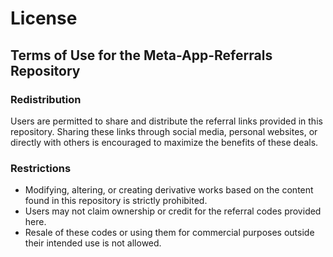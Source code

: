 # License

## Terms of Use for the Meta-App-Referrals Repository

### Redistribution

Users are permitted to share and distribute the referral links provided in this repository. Sharing these links through social media, personal websites, or directly with others is encouraged to maximize the benefits of these deals.

### Restrictions

- Modifying, altering, or creating derivative works based on the content found in this repository is strictly prohibited.
- Users may not claim ownership or credit for the referral codes provided here.
- Resale of these codes or using them for commercial purposes outside their intended use is not allowed.
